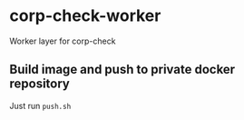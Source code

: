 # corp-check-worker
Worker layer for corp-check

## Build image and push to private docker repository

Just run `push.sh`